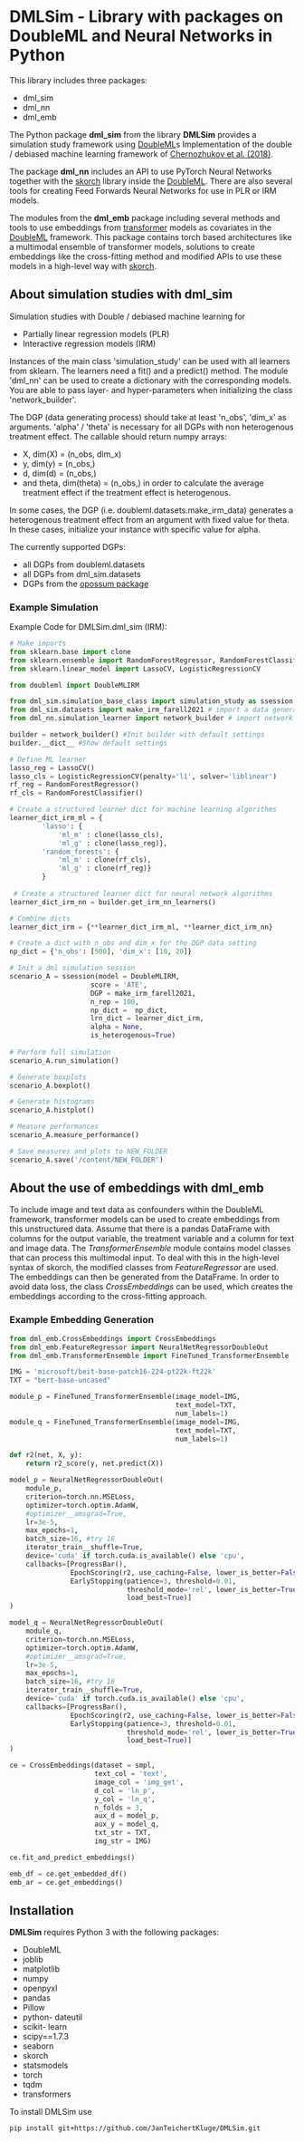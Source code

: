 # DMLSim - Library with packages on DoubleML and Neural Networks in Python

This library includes three packages:
- dml_sim
- dml_nn
- dml_emb

The Python package **dml_sim** from the library **DMLSim** provides a simulation study framework using [DoubleML](https://github.com/DoubleML/doubleml-for-py)s Implementation of the double / debiased machine learning framework of
[Chernozhukov et al. (2018)](https://doi.org/10.1111/ectj.12097).

The package **dml_nn** includes an API to use PyTorch Neural Networks together with the [skorch](https://github.com/skorch-dev/skorch) library inside the [DoubleML](https://github.com/DoubleML/doubleml-for-py). There are also several tools for creating Feed Forwards Neural Networks for use in PLR or IRM models.

The modules from the **dml_emb** package including several methods and tools to use embeddings from [transformer](https://github.com/huggingface/transformers) models as covariates in the [DoubleML](https://github.com/DoubleML/doubleml-for-py) framework. This package contains torch based architectures like a multimodal ensemble of transformer models, solutions to create embeddings like the cross-fitting method and modified APIs to use these models in a high-level way with [skorch](https://github.com/skorch-dev/skorch).

## About simulation studies with dml_sim

Simulation studies with Double / debiased machine learning for 

- Partially linear regression models (PLR)      
- Interactive regression models (IRM)

Instances of the main class 'simulation_study' can be used with all learners from sklearn. 
The learners need a fit() and a predict() method.
The module 'dml_nn' can be used to create a dictionary with the corresponding models. 
You are able to pass layer- and hyper-parameters when initializing the class 'network_builder'.

The DGP (data generating process) should take at least 'n_obs', 'dim_x' as arguments. 
'alpha' / 'theta' is necessary for all DGPs with non heterogenous treatment effect. 
The callable should return numpy arrays:
- X, dim(X) = (n_obs, dim_x)
- y, dim(y) = (n_obs,)
- d, dim(d) = (n_obs,)
- and theta, dim(theta) = (n_obs,) in order to calculate the average treatment effect if the treatment effect is heterogenous.

In some cases, the DGP (i.e. doubleml.datasets.make_irm_data) generates a heterogenous treatment effect from an argument with fixed value for theta. In these cases, initialize your instance with specific value for alpha.

The currently supported DGPs:
- all DGPs from doubleml.datasets
- all DGPs from dml_sim.datasets
- DGPs from the [opossum package](https://github.com/jgitr/opossum)

### Example Simulation
Example Code for DMLSim.dml_sim (IRM):

```python
# Make imports
from sklearn.base import clone
from sklearn.ensemble import RandomForestRegressor, RandomForestClassifier
from sklearn.linear_model import LassoCV, LogisticRegressionCV

from doubleml import DoubleMLIRM

from dml_sim.simulation_base_class import simulation_study as ssession # import simulation session object
from dml_sim.datasets import make_irm_farell2021 # import a data generating process
from dml_nn.simulation_learner import network_builder # import network builder to build torch networks wrapped in sklearn syntax using skorch

builder = network_builder() #Init builder with default settings
builder.__dict__ #Show default settings

# Define ML learner
lasso_reg = LassoCV()
lasso_cls = LogisticRegressionCV(penalty='l1', solver='liblinear')
rf_reg = RandomForestRegressor()
rf_cls = RandomForestClassifier()

# Create a structured learner dict for machine learning algorithms
learner_dict_irm_ml = {
        'lasso': {
            'ml_m' : clone(lasso_cls),
            'ml_g' : clone(lasso_reg)},
        'random_forests': {
            'ml_m' : clone(rf_cls),
            'ml_g' : clone(rf_reg)}
        }
  
 # Create a structured learner dict for neural network algorithms
learner_dict_irm_nn = builder.get_irm_nn_learners()      

# Combine dicts
learner_dict_irm = {**learner_dict_irm_ml, **learner_dict_irm_nn}        

# Create a dict with n_obs and dim_x for the DGP data setting
np_dict = {'n_obs': [500], 'dim_x': [10, 20]}

# Init a dml simulation session
scenario_A = ssession(model = DoubleMLIRM, 
                    score = 'ATE',
                    DGP = make_irm_farell2021, 
                    n_rep = 100,
                    np_dict =  np_dict, 
                    lrn_dict = learner_dict_irm, 
                    alpha = None,
                    is_heterogenous=True)
                    
# Perform full simulation
scenario_A.run_simulation()

# Generate boxplots
scenario_A.boxplot()

# Generate histograms
scenario_A.histplot()

# Measure performances
scenario_A.measure_performance()

# Save measures and plots to NEW_FOLDER
scenario_A.save('/content/NEW_FOLDER')
```

## About the use of embeddings with dml_emb
To include image and text data as confounders within the DoubleML framework, transformer models can be used to create embeddings from this unstructured data. Assume that there is a pandas DataFrame with columns for the output variable, the treatment variable and a column for text and image data. The *TransformerEnsemble* module contains model classes that can process this multimodal input. To deal with this in the high-level syntax of skorch, the modified classes from *FeatureRegressor* are used. The embeddings can then be generated from the DataFrame. In order to avoid data loss, the class *CrossEmbeddings* can be used, which creates the embeddings according to the cross-fitting approach.

### Example Embedding Generation
```python
from dml_emb.CrossEmbeddings import CrossEmbeddings
from dml_emb.FeatureRegressor import NeuralNetRegressorDoubleOut
from dml_emb.TransformerEnsemble import FineTuned_TransformerEnsemble

IMG = 'microsoft/beit-base-patch16-224-pt22k-ft22k'
TXT = "bert-base-uncased"

module_p = FineTuned_TransformerEnsemble(image_model=IMG, 
                                         text_model=TXT,
                                         num_labels=1)
module_q = FineTuned_TransformerEnsemble(image_model=IMG, 
                                         text_model=TXT,
                                         num_labels=1)

def r2(net, X, y):
    return r2_score(y, net.predict(X))

model_p = NeuralNetRegressorDoubleOut( 
    module_p,
    criterion=torch.nn.MSELoss,
    optimizer=torch.optim.AdamW,
    #optimizer__amsgrad=True,
    lr=3e-5,
    max_epochs=1,
    batch_size=16, #try 16
    iterator_train__shuffle=True,
    device='cuda' if torch.cuda.is_available() else 'cpu',
    callbacks=[ProgressBar(),
               EpochScoring(r2, use_caching=False, lower_is_better=False),
               EarlyStopping(patience=3, threshold=0.01,
                             threshold_mode='rel', lower_is_better=True,
                             load_best=True)]
)

model_q = NeuralNetRegressorDoubleOut(
    module_q,
    criterion=torch.nn.MSELoss,
    optimizer=torch.optim.AdamW,
    #optimizer__amsgrad=True,
    lr=3e-5,
    max_epochs=1,
    batch_size=16, #try 16
    iterator_train__shuffle=True,
    device='cuda' if torch.cuda.is_available() else 'cpu',
    callbacks=[ProgressBar(),
               EpochScoring(r2, use_caching=False, lower_is_better=False),
               EarlyStopping(patience=3, threshold=0.01,
                             threshold_mode='rel', lower_is_better=True,
                             load_best=True)]
)

ce = CrossEmbeddings(dataset = smpl, 
                     text_col = 'text', 
                     image_col = 'img_get', 
                     d_col = 'ln_p', 
                     y_col = 'ln_q', 
                     n_folds = 3,
                     aux_d = model_p, 
                     aux_y = model_q, 
                     txt_str = TXT, 
                     img_str = IMG)

ce.fit_and_predict_embeddings()

emb_df = ce.get_embedded_df()
emb_ar = ce.get_embeddings()
```



## Installation

**DMLSim** requires Python 3 with the following packages:
- DoubleML
- joblib
- matplotlib
- numpy
- openpyxl
- pandas
- Pillow
- python- dateutil
- scikit- learn
- scipy==1.7.3
- seaborn
- skorch
- statsmodels
- torch
- tqdm
- transformers

To install DMLSim use

```
pip install git+https://github.com/JanTeichertKluge/DMLSim.git
```
